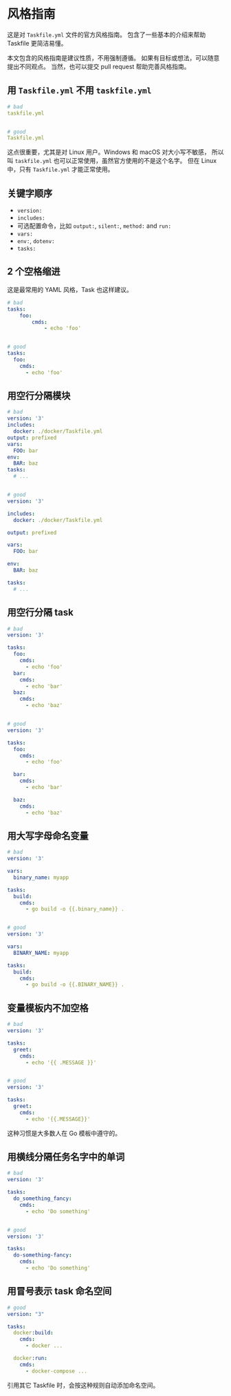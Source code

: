 # 风格指南

这是对 `Taskfile.yml` 文件的官方风格指南。
包含了一些基本的介绍来帮助 Taskfile 更简洁易懂。

本文包含的风格指南是建议性质，不用强制遵循。
如果有目标或想法，可以随意提出不同观点。
当然，也可以提交 pull request 帮助完善风格指南。

## 用 `Taskfile.yml` 不用 `taskfile.yml`

```yaml
# bad
taskfile.yml


# good
Taskfile.yml
```

这点很重要，尤其是对 Linux 用户。Windows 和 macOS 对大小写不敏感，
所以叫 `taskfile.yml` 也可以正常使用，虽然官方使用的不是这个名字。
但在 Linux 中，只有 `Taskfile.yml` 才能正常使用。

## 关键字顺序

- `version:`
- `includes:`
- 可选配置命令，比如 `output:`, `silent:`, `method:` and `run:`
- `vars:`
- `env:`, `dotenv:`
- `tasks:`

## 2 个空格缩进

这是最常用的 YAML 风格，Task 也这样建议。

```yaml
# bad
tasks:
    foo:
        cmds:
            - echo 'foo'


# good
tasks:
  foo:
    cmds:
      - echo 'foo'
```

## 用空行分隔模块

```yaml
# bad
version: '3'
includes:
  docker: ./docker/Taskfile.yml
output: prefixed
vars:
  FOO: bar
env:
  BAR: baz
tasks:
  # ...


# good
version: '3'

includes:
  docker: ./docker/Taskfile.yml

output: prefixed

vars:
  FOO: bar

env:
  BAR: baz

tasks:
  # ...
```

## 用空行分隔 task

```yaml
# bad
version: '3'

tasks:
  foo:
    cmds:
      - echo 'foo'
  bar:
    cmds:
      - echo 'bar'
  baz:
    cmds:
      - echo 'baz'


# good
version: '3'

tasks:
  foo:
    cmds:
      - echo 'foo'

  bar:
    cmds:
      - echo 'bar'

  baz:
    cmds:
      - echo 'baz'
```

## 用大写字母命名变量

```yaml
# bad
version: '3'

vars:
  binary_name: myapp

tasks:
  build:
    cmds:
      - go build -o {{.binary_name}} .


# good
version: '3'

vars:
  BINARY_NAME: myapp

tasks:
  build:
    cmds:
      - go build -o {{.BINARY_NAME}} .
```

## 变量模板内不加空格

```yaml
# bad
version: '3'

tasks:
  greet:
    cmds:
      - echo '{{ .MESSAGE }}'


# good
version: '3'

tasks:
  greet:
    cmds:
      - echo '{{.MESSAGE}}'
```

这种习惯是大多数人在 Go 模板中遵守的。

## 用横线分隔任务名字中的单词

```yaml
# bad
version: '3'

tasks:
  do_something_fancy:
    cmds:
      - echo 'Do something'


# good
version: '3'

tasks:
  do-something-fancy:
    cmds:
      - echo 'Do something'
```

## 用冒号表示 task 命名空间

```yaml
# good
version: "3"

tasks:
  docker:build:
    cmds:
      - docker ...

  docker:run:
    cmds:
      - docker-compose ...
```

引用其它 Taskfile 时，会按这种规则自动添加命名空间。